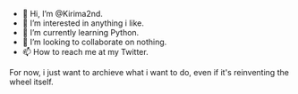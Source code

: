 - 👋 Hi, I’m @Kirima2nd.
- 👀 I’m interested in anything i like.
- 🌱 I’m currently learning Python.
- 💞️ I’m looking to collaborate on nothing.
- 📫 How to reach me at my Twitter.

For now, i just want to archieve what i want to do, even if it's reinventing the wheel itself.

